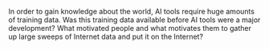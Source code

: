 In order to gain knowledge about the world, AI tools require huge amounts of training data. Was this training data available before AI tools were a major development? What motivated people and what motivates them to gather up large sweeps of Internet data and put it on the Internet? 